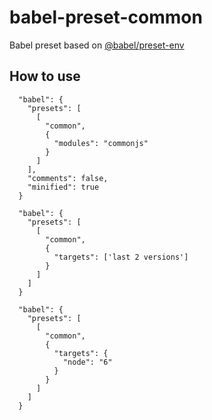 # babel-preset-common
Babel preset based on [@babel/preset-env](https://www.npmjs.com/package/@babel/preset-env)

## How to use

```
  "babel": {
    "presets": [
      [
        "common",
        {
          "modules": "commonjs"
        }
      ]
    ],
    "comments": false,
    "minified": true
  }
```

```
  "babel": {
    "presets": [
      [
        "common",
        {
          "targets": ['last 2 versions']
        }
      ]
    ]
  }
```

```
  "babel": {
    "presets": [
      [
        "common",
        {
          "targets": {
            "node": "6"
          }
        }
      ]
    ]
  }
```
